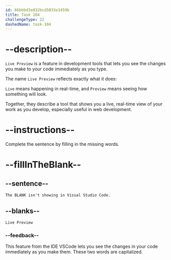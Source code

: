```yaml
---
id: 66bbbd3e032bcd5033e1459b
title: Task 104
challengeType: 22
dashedName: task-104
---
```


<!-- Audio Reference:
Tom: The live preview isn't showing in Visual Studio Code. -->

# --description--

`Live Preview` is a feature in development tools that lets you see the changes you make to your code immediately as you type. 

The name `Live Preview` reflects exactly what it does: 

`Live` means happening in real-time, and `Preview` means seeing how something will look. 

Together, they describe a tool that shows you a live, real-time view of your work as you develop, especially useful in web development.

# --instructions--

Complete the sentence by filling in the missing words.

# --fillInTheBlank--

## --sentence--

`The BLANK isn't showing in Visual Studio Code.`

## --blanks--

`Live Preview`

### --feedback--

This feature from the IDE VSCode lets you see the changes in your code immediately as you make them. These two words are capitalized.
